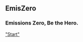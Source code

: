 ## EmisZero

### Emissions Zero, Be the Hero.


["Start"]("https://projectemiszero.github.io/Login/)

